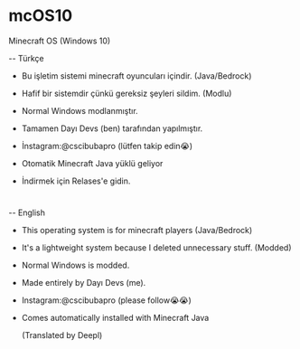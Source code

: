 # mcOS10
Minecraft OS (Windows 10)

-- Türkçe
 - Bu işletim sistemi minecraft oyuncuları içindir. (Java/Bedrock)

 - Hafif bir sistemdir çünkü gereksiz şeyleri sildim. (Modlu)

 - Normal Windows modlanmıştır.

 - Tamamen Dayı Devs (ben) tarafından yapılmıştır.

 - İnstagram:@cscibubapro (lütfen takip edin😭)

 - Otomatik Minecraft Java yüklü geliyor

 - İndirmek için Relases'e gidin.
#


-- English
 - This operating system is for minecraft players (Java/Bedrock)

 - It's a lightweight system because I deleted unnecessary stuff. (Modded)

 - Normal Windows is modded.

 - Made entirely by Dayı Devs (me).

 - Instagram:@cscibubapro (please follow😭😭)

 - Comes automatically installed with Minecraft Java

   (Translated by Deepl)
#
